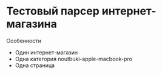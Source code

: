 # Тестовый парсер интернет-магазина
Особенности
- Один интернет-магазин
- Одна категория noutbuki-apple-macbook-pro
- Одна страница